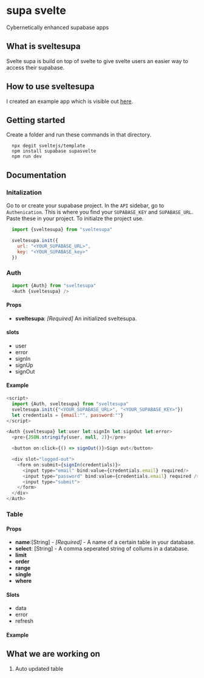 # supa svelte
Cybernetically enhanced supabase apps

## What is sveltesupa
Svelte supa is build on top of svelte to give svelte users an easier way to access their supabase. 

## How to use sveltesupa
I created an example app which is visible out [here](https://github.com/yustarandomname/supasvelte/tree/main/example).

## Getting started
Create a folder and run these commands in that directory.
```
  npx degit sveltejs/template
  npm install supabase supasvelte
  npm run dev
```

## Documentation
### Initalization
Go to or create your supabase project. In the ``API`` sidebar, go to ``Authenication``. This is where you find your ``SUPABASE_KEY`` and ``SUPABASE_URL``. Paste these in your project. To initialze the project use.

```javascript
  import {sveltesupa} from "sveltesupa"

  sveltesupa.init({
    url: "<YOUR_SUPABASE_URL>", 
    key: "<YOUR_SUPABASE_key>"
  })
```

### Auth
``` javascript
  import {Auth} from "sveltesupa"
  <Auth {sveltesupa} />
```

#### Props
- **sveltesupa**: *[Required]* An initialized sveltesupa.

#### slots
- user
- error
- signIn
- signUp
- signOut

#### Example
```javascript
<script>
  import {Auth, sveltesupa} from "sveltesupa"
  sveltesupa.init({"<YOUR_SUPABASE_URL>", "<YOUR_SUPABASE_KEY>"})
  let credentials = {email:"", password:""}
</script>

<Auth {sveltesupa} let:user let:signIn let:signOut let:error>
  <pre>{JSON.stringify(user, null, 2)}</pre>

  <button on:click={() => signOut()}>Sign out</button>

  <div slot="logged-out">
    <form on:submit={signIn(credentials)}>
      <input type="email" bind:value={credentials.email} required/>
      <input type="password" bind:value={credentials.email} required />
      <input type="submit">
    </form>
  </div>
</Auth>
```

### Table
#### Props
- **name**:[String] - *[Required]* - A name of a certain table in your database.
- **select**: [String] - A comma seperated string of collums in a database.
- **limit**
- **order**
- **range**
- **single**
- **where**
#### Slots
- data
- error
- refresh
#### Example

## What we are working on
1. Auto updated table

